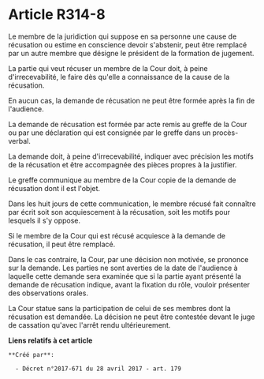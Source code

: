 # Article R314-8

Le membre de la juridiction qui suppose en sa personne une cause de récusation ou estime en conscience devoir s'abstenir,
peut être remplacé par un autre membre que désigne le président de la formation de jugement.

La partie qui veut récuser un membre de la Cour doit, à peine d'irrecevabilité, le faire dès qu'elle a connaissance de la
cause de la récusation.

En aucun cas, la demande de récusation ne peut être formée après la fin de l'audience.

La demande de récusation est formée par acte remis au greffe de la Cour ou par une déclaration qui est consignée par le
greffe dans un procès-verbal.

La demande doit, à peine d'irrecevabilité, indiquer avec précision les motifs de la récusation et être accompagnée des pièces
propres à la justifier.

Le greffe communique au membre de la Cour copie de la demande de récusation dont il est l'objet.

Dans les huit jours de cette communication, le membre récusé fait connaître par écrit soit son acquiescement à la récusation,
soit les motifs pour lesquels il s'y oppose.

Si le membre de la Cour qui est récusé acquiesce à la demande de récusation, il peut être remplacé.

Dans le cas contraire, la Cour, par une décision non motivée, se prononce sur la demande. Les parties ne sont averties de la
date de l'audience à laquelle cette demande sera examinée que si la partie ayant présenté la demande de récusation indique,
avant la fixation du rôle, vouloir présenter des observations orales.

La Cour statue sans la participation de celui de ses membres dont la récusation est demandée. La décision ne peut être
contestée devant le juge de cassation qu'avec l'arrêt rendu ultérieurement.

**Liens relatifs à cet article**

	**Créé par**:

	  - Décret n°2017-671 du 28 avril 2017 - art. 179
